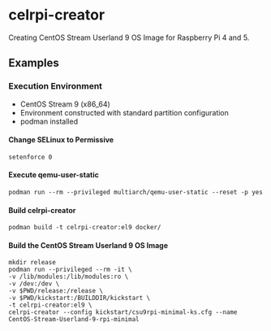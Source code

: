 # celrpi-creator

Creating CentOS Stream Userland 9 OS Image for Raspberry Pi 4 and 5.

## Examples

### Execution Environment

- CentOS Stream 9 (x86_64)
- Environment constructed with standard partition configuration
- podman installed

#### Change SELinux to Permissive

```
setenforce 0
```

#### Execute qemu-user-static

```
podman run --rm --privileged multiarch/qemu-user-static --reset -p yes
```

#### Build celrpi-creator

```
podman build -t celrpi-creator:el9 docker/
```

#### Build the CentOS Stream Userland 9 OS Image

```
mkdir release
podman run --privileged --rm -it \
-v /lib/modules:/lib/modules:ro \
-v /dev:/dev \
-v $PWD/release:/release \
-v $PWD/kickstart:/BUILDDIR/kickstart \
-t celrpi-creator:el9 \
celrpi-creator --config kickstart/csu9rpi-minimal-ks.cfg --name CentOS-Stream-Userland-9-rpi-minimal
```

